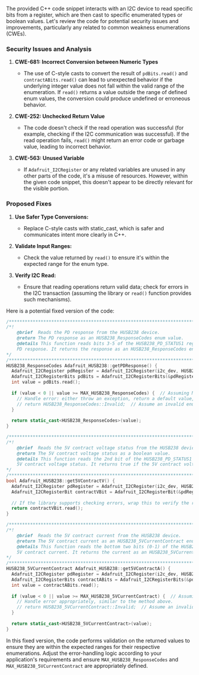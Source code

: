 The provided C++ code snippet interacts with an I2C device to read specific bits from a register, which are then cast to specific enumerated types or boolean values. Let's review the code for potential security issues and improvements, particularly any related to common weakness enumerations (CWEs).

### Security Issues and Analysis

1. **CWE-681: Incorrect Conversion between Numeric Types**
   - The use of C-style casts to convert the result of `pdBits.read()` and `contractABits.read()` can lead to unexpected behavior if the underlying integer value does not fall within the valid range of the enumeration. If `read()` returns a value outside the range of defined enum values, the conversion could produce undefined or erroneous behavior.
   
2. **CWE-252: Unchecked Return Value**
   - The code doesn't check if the read operation was successful (for example, checking if the I2C communication was successful). If the read operation fails, `read()` might return an error code or garbage value, leading to incorrect behavior.

3. **CWE-563: Unused Variable**
   - If `Adafruit_I2CRegister` or any related variables are unused in any other parts of the code, it's a misuse of resources. However, within the given code snippet, this doesn't appear to be directly relevant for the visible portion.

### Proposed Fixes

1. **Use Safer Type Conversions:**
   - Replace C-style casts with static_cast, which is safer and communicates intent more clearly in C++.

2. **Validate Input Ranges:**
   - Check the value returned by `read()` to ensure it's within the expected range for the enum type.

3. **Verify I2C Read:**
   - Ensure that reading operations return valid data; check for errors in the I2C transaction (assuming the library or `read()` function provides such mechanisms).

Here is a potential fixed version of the code:

```cpp
/**************************************************************************/
/*!
    @brief  Reads the PD response from the HUSB238 device.
    @return The PD response as an HUSB238_ResponseCodes enum value.
    @details This function reads bits 3-5 of the HUSB238_PD_STATUS1 register to get the
    PD response. It returns the response as an HUSB238_ResponseCodes enum value.
*/
/**************************************************************************/
HUSB238_ResponseCodes Adafruit_HUSB238::getPDResponse() {
  Adafruit_I2CRegister pdRegister = Adafruit_I2CRegister(i2c_dev, HUSB238_PD_STATUS1);
  Adafruit_I2CRegisterBits pdBits = Adafruit_I2CRegisterBits(&pdRegister, 3, 3);  // Bits 3-5
  int value = pdBits.read();
  
  if (value < 0 || value >= MAX_HUSB238_ResponseCodes) {  // Assuming MAX_HUSB238_ResponseCodes is defined to the max value of enum
    // Handle error: either throw an exception, return a default value, or log an error
    // return HUSB238_ResponseCodes::Invalid;  // Assume an invalid enum value is defined
  }
  
  return static_cast<HUSB238_ResponseCodes>(value);
}

/**************************************************************************/
/*!
    @brief  Reads the 5V contract voltage status from the HUSB238 device.
    @return The 5V contract voltage status as a boolean value.
    @details This function reads the 2nd bit of the HUSB238_PD_STATUS1 register to get the
    5V contract voltage status. It returns true if the 5V contract voltage bit is set.
*/
/**************************************************************************/
bool Adafruit_HUSB238::get5VContractV() {
  Adafruit_I2CRegister pdRegister = Adafruit_I2CRegister(i2c_dev, HUSB238_PD_STATUS1);
  Adafruit_I2CRegisterBit contractVBit = Adafruit_I2CRegisterBit(&pdRegister, 2);  // 2nd bit
  
  // If the library supports checking errors, wrap this to verify the read was successful.
  return contractVBit.read();
}

/**************************************************************************/
/*!
    @brief  Reads the 5V contract current from the HUSB238 device.
    @return The 5V contract current as an HUSB238_5VCurrentContract enum value.
    @details This function reads the bottom two bits (0-1) of the HUSB238_PD_STATUS1 register to get the
    5V contract current. It returns the current as an HUSB238_5VCurrentContract enum value.
*/
/**************************************************************************/
HUSB238_5VCurrentContract Adafruit_HUSB238::get5VContractA() {
  Adafruit_I2CRegister pdRegister = Adafruit_I2CRegister(i2c_dev, HUSB238_PD_STATUS1);
  Adafruit_I2CRegisterBits contractABits = Adafruit_I2CRegisterBits(&pdRegister, 2, 0);  // Bottom two bits (0-1)
  int value = contractABits.read();
  
  if (value < 0 || value >= MAX_HUSB238_5VCurrentContract) {  // Assuming MAX_HUSB238_5VCurrentContract is defined
    // Handle error appropriately, similar to the method above.
    // return HUSB238_5VCurrentContract::Invalid;  // Assume an invalid enum value is defined
  }
  
  return static_cast<HUSB238_5VCurrentContract>(value);
}
```

In this fixed version, the code performs validation on the returned values to ensure they are within the expected ranges for their respective enumerations. Adjust the error-handling logic according to your application's requirements and ensure `MAX_HUSB238_ResponseCodes` and `MAX_HUSB238_5VCurrentContract` are appropriately defined.